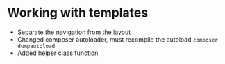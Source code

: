 # Working with templates
- Separate the navigation from the layout
- Changed composer autoloader, must recompile the autoload `composer dumpautoload`
- Added helper class function
